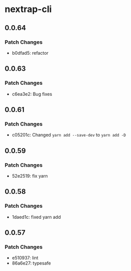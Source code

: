 # nextrap-cli

## 0.0.64

### Patch Changes

- b0dfad5: refactor

## 0.0.63

### Patch Changes

- c6ea3e2: Bug fixes

## 0.0.61

### Patch Changes

- c05201c: Changed `yarn add --save-dev` to `yarn add -D`

## 0.0.59

### Patch Changes

- 52e2519: fix yarn

## 0.0.58

### Patch Changes

- 1daed1c: fixed yarn add

## 0.0.57

### Patch Changes

- e510937: lint
- 86a6e27: typesafe
